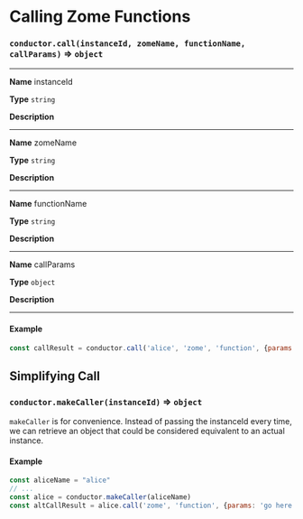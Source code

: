 # Calling Zome Functions

### `conductor.call(instanceId, zomeName, functionName, callParams)` => `object`

___
**Name** instanceId

**Type** `string`

**Description**
___
**Name** zomeName

**Type** `string`

**Description**
___
**Name** functionName

**Type** `string`

**Description**
___
**Name** callParams

**Type** `object`

**Description**
___



#### Example

```javascript
const callResult = conductor.call('alice', 'zome', 'function', {params: 'go here'})
```

## Simplifying Call

### `conductor.makeCaller(instanceId)` => `object`

`makeCaller` is for convenience. Instead of passing the instanceId every time, we can retrieve an object that could be considered equivalent to an actual instance.

#### Example

```javascript
const aliceName = "alice"
// ...
const alice = conductor.makeCaller(aliceName)
const altCallResult = alice.call('zome', 'function', {params: 'go here'})
```

